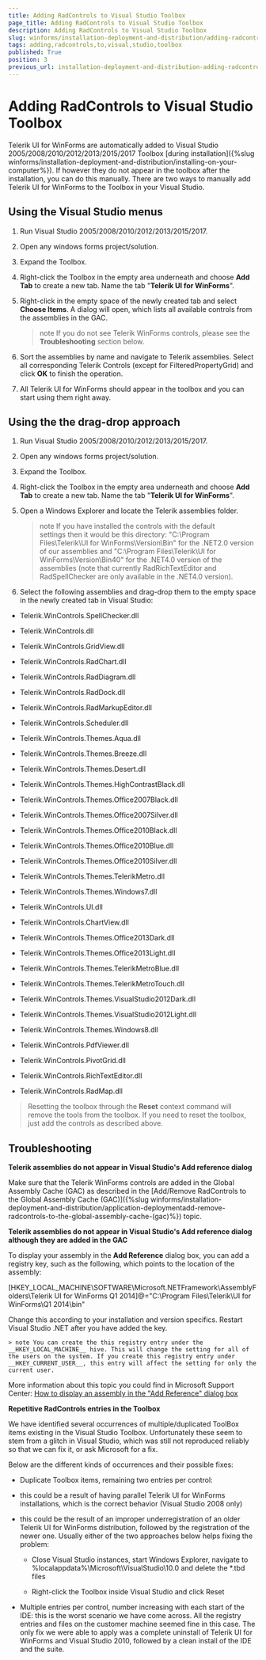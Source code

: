 ```yaml
---
title: Adding RadControls to Visual Studio Toolbox
page_title: Adding RadControls to Visual Studio Toolbox
description: Adding RadControls to Visual Studio Toolbox
slug: winforms/installation-deployment-and-distribution/adding-radcontrols-to-visual-studio-toolbox
tags: adding,radcontrols,to,visual,studio,toolbox
published: True
position: 3
previous_url: installation-deployment-and-distribution-adding-radcontrols-to-visual-studio-toolbox
---
```


# Adding RadControls to Visual Studio Toolbox

Telerik UI for WinForms are automatically added to Visual Studio 2005/2008/2010/2012/2013/2015/2017 Toolbox [during installation]({%slug winforms/installation-deployment-and-distribution/installing-on-your-computer%}). If however they do not appear in the toolbox after the installation, you can do this manually. There are two ways to manually add Telerik UI for WinForms to the Toolbox in your Visual Studio.
      
## Using the Visual Studio menus

1. Run Visual Studio 2005/2008/2010/2012/2013/2015/2017.

1. Open any windows forms project/solution.

1. Expand the Toolbox.

1. Right-click the Toolbox in the empty area underneath and choose __Add Tab__ to create a new tab. Name the tab "__Telerik UI for WinForms__".
         
1. Right-click in the empty space of the newly created tab and select __Choose Items__. A dialog will open, which lists all available controls from the assemblies in the GAC.
            
    >note If you do not see Telerik WinForms controls, please see the __Troubleshooting__ section below.
              
1. Sort the assemblies by name and navigate to Telerik assemblies. Select all corresponding Telerik Controls (except for FilteredPropertyGrid) and click __OK__ to finish the operation.
            

1. All Telerik UI for WinForms should appear in the toolbox and you can start using them right away.

## Using the the drag-drop approach

1. Run Visual Studio 2005/2008/2010/2012/2013/2015/2017.

1. Open any windows forms project/solution.

1. Expand the Toolbox.

1. Right-click the Toolbox in the empty area underneath and choose __Add Tab__ to create a new tab. Name the tab "__Telerik UI for WinForms__".
            

1. Open a Windows Explorer and locate the Telerik assemblies folder.             
            
    >note If you have installed the controls with the default settings then it would be this directory: "C:\Program Files\Telerik\UI for WinForms\Version\Bin" for the .NET2.0 version of our assemblies and "C:\Program Files\Telerik\UI for WinForms\Version\Bin40" for the .NET4.0 version of the assemblies (note that currently RadRichTextEditor and RadSpellChecker are only available in the .NET4.0 version).
              
1. Select the following assemblies and drag-drop them to the empty space in the newly created tab in Visual Studio:
            
 * Telerik.WinControls.SpellChecker.dll

 * Telerik.WinControls.dll

 * Telerik.WinControls.GridView.dll

 * Telerik.WinControls.RadChart.dll

 * Telerik.WinControls.RadDiagram.dll

 * Telerik.WinControls.RadDock.dll

 * Telerik.WinControls.RadMarkupEditor.dll

 * Telerik.WinControls.Scheduler.dll

 * Telerik.WinControls.Themes.Aqua.dll

 * Telerik.WinControls.Themes.Breeze.dll

 * Telerik.WinControls.Themes.Desert.dll

 * Telerik.WinControls.Themes.HighContrastBlack.dll

 * Telerik.WinControls.Themes.Office2007Black.dll

 * Telerik.WinControls.Themes.Office2007Silver.dll

 * Telerik.WinControls.Themes.Office2010Black.dll

 * Telerik.WinControls.Themes.Office2010Blue.dll

 * Telerik.WinControls.Themes.Office2010Silver.dll

 * Telerik.WinControls.Themes.TelerikMetro.dll

 * Telerik.WinControls.Themes.Windows7.dll

 * Telerik.WinControls.UI.dll

 * Telerik.WinControls.ChartView.dll

 * Telerik.WinControls.Themes.Office2013Dark.dll

 * Telerik.WinControls.Themes.Office2013Light.dll

 * Telerik.WinControls.Themes.TelerikMetroBlue.dll

 * Telerik.WinControls.Themes.TelerikMetroTouch.dll

 * Telerik.WinControls.Themes.VisualStudio2012Dark.dll

 * Telerik.WinControls.Themes.VisualStudio2012Light.dll

 * Telerik.WinControls.Themes.Windows8.dll

 * Telerik.WinControls.PdfViewer.dll

 * Telerik.WinControls.PivotGrid.dll

 * Telerik.WinControls.RichTextEditor.dll
 
 * Telerik.WinControls.RadMap.dll


>Resetting the toolbox through the __Reset__ context command will remove the tools from the toolbox. If you need to reset the toolbox, just add the controls as described above.

## Troubleshooting

__Telerik assemblies do not appear in Visual Studio's Add reference dialog__

Make sure that the Telerik WinForms controls are added in the Global Assembly Cache (GAC) as described in the [Add/Remove RadControls to the Global Assembly Cache (GAC)]({%slug winforms/installation-deployment-and-distribution/application-deploymentadd-remove-radcontrols-to-the-global-assembly-cache-(gac)%}) topic. 

__Telerik assemblies do not appear in Visual Studio's Add reference dialog although they are added in the GAC__

To display your assembly in the __Add Reference__ dialog box, you can add a registry key, such as the following, which points to the location of the assembly:

[HKEY_LOCAL_MACHINE\SOFTWARE\Microsoft\.NETFramework\AssemblyFolders\Telerik UI for WinForms Q1 2014]@="C:\Program Files\Telerik\UI for WinForms\Q1 2014\bin\"
              
Change this according to your installation and version specifics. Restart Visual Studio .NET after you have added the key.

	> note You can create the this registry entry under the __HKEY_LOCAL_MACHINE__ hive. This will change the setting for all of the users on the system. If you create this registry entry under __HKEY_CURRENT_USER__, this entry will affect the setting for only the current user. 
                

More information about this topic you could find in Microsoft Support Center: [How to display an assembly in the "Add Reference" dialog box](http://support.microsoft.com/?kbid=306149) 

__Repetitive RadControls entries in the Toolbox__

We have identified several occurrences of multiple/duplicated ToolBox items existing in the Visual Studio Toolbox. Unfortunately these seem to stem from a glitch in Visual Studio, which was still not reproduced reliably so that we can fix it, or ask Microsoft for a fix.
              
Below are the different kinds of occurrences and their possible fixes:
              

* Duplicate Toolbox items, remaining two entries per control:
                
 * this could be a result of having parallel Telerik UI for WinForms installations, which is the correct behavior (Visual Studio 2008 only)

 * this could be the result of an improper underregistration of an older Telerik UI for WinForms distribution, followed by the registration of the newer one. Usually either of the two approaches below helps fixing the problem:
                      

     * Close Visual Studio instances, start Windows Explorer, navigate to %localappdata%\Microsoft\VisualStudio\10.0 and delete the *.tbd files

     * Right-click the Toolbox inside Visual Studio and click Reset

* Multiple entries per control, number increasing with each start of the IDE: this is the worst scenario we have come across. All the registry entries and files on the customer machine seemed fine in this case. The only fix we were able to apply was a complete uninstall of Telerik UI for WinForms and Visual Studio 2010, followed by a clean install of the IDE and the suite.
